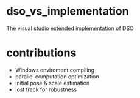 # dso_vs_implementation
The visual studio extended implementation of DSO

# contributions
* Windows enviroment compiling
* parallel computation optimization
* initial pose & scale estimation
* lost track for robustness 

